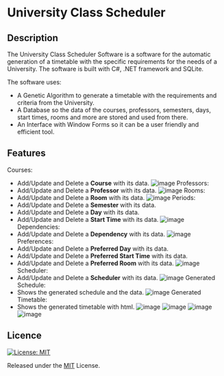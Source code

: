 # University Class Scheduler

## Description
The University Class Scheduler Software is a software for the automatic generation of a timetable with the specific requirements for the needs of a University.
The software is built with C#, .NET framework and SQLite.

The software uses:
 - A Genetic Algorithm to generate a timetable with the requirements and criteria from the University.
 - A Database so the data of the courses, professors, semesters, days, start times, rooms and more are stored and used from there.
 - An Interface with Window Forms so it can be a user friendly and efficient tool.

## Features

Courses:
- Add/Update and Delete a **Course** with its data.
![image](https://github.com/nickarabidis/UniTimetableScheduler/assets/75751845/517b080f-a015-48f9-9fc8-c70540b424eb)
Professors:
- Add/Update and Delete a **Professor** with its data.
![image](https://github.com/nickarabidis/UniTimetableScheduler/assets/75751845/766436c6-cf0d-4f24-a31c-8bab35ee5461)
Rooms:
- Add/Update and Delete a **Room** with its data.
![image](https://github.com/nickarabidis/UniTimetableScheduler/assets/75751845/c26e9492-1508-47f2-8fbd-e93201ffb9f3)
Periods:
- Add/Update and Delete a **Semester** with its data.
- Add/Update and Delete a **Day** with its data.
- Add/Update and Delete a **Start Time** with its data.
![image](https://github.com/nickarabidis/UniTimetableScheduler/assets/75751845/74c57c2d-eb36-498e-ae3b-b2a293f969e9)
Dependencies:
- Add/Update and Delete a **Dependency** with its data.
![image](https://github.com/nickarabidis/UniTimetableScheduler/assets/75751845/dccf2984-5f07-4aa1-9d1e-17546ff359f9)
Preferences:
- Add/Update and Delete a **Preferred Day** with its data.
- Add/Update and Delete a **Preferred Start Time** with its data.
- Add/Update and Delete a **Preferred Room** with its data.
![image](https://github.com/nickarabidis/UniTimetableScheduler/assets/75751845/b0433e78-d76e-49b3-a5f5-6e5af9a3fcd5)
Scheduler:
- Add/Update and Delete a **Scheduler** with its data.
![image](https://github.com/nickarabidis/UniTimetableScheduler/assets/75751845/12376004-6a11-4306-8540-eddf925e1501)
Generated Schedule:
- Shows the generated schedule and the data.
![image](https://github.com/nickarabidis/UniTimetableScheduler/assets/75751845/7adfaa75-b225-4aa4-a9a9-f9b79b80d2c9)
Generated Timetable:
- Shows the generated timetable with html.
![image](https://github.com/nickarabidis/UniTimetableScheduler/assets/75751845/8994995b-a1f5-4365-b7a8-bc1ba7f306ba)
![image](https://github.com/nickarabidis/UniTimetableScheduler/assets/75751845/0981826b-276b-47fc-a8b0-8729b7a3b63c)
![image](https://github.com/nickarabidis/UniTimetableScheduler/assets/75751845/469a4d24-3b5b-490a-9ee0-9ab76c63c1cc)
![image](https://github.com/nickarabidis/UniTimetableScheduler/assets/75751845/ef68b0e3-82f0-46e0-b6f0-153c2941e91e)

## Licence
[![License: MIT](https://img.shields.io/badge/License-MIT-yellow.svg)](https://opensource.org/licenses/MIT)

Released under the [MIT](https://github.com/nickarabidis/UniTimetableScheduler/blob/main/LICENSE) License.
